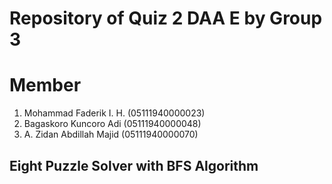 # Repository of Quiz 2 DAA E by Group 3

# Member
1. Mohammad Faderik I. H.  (05111940000023)
2. Bagaskoro Kuncoro Adi   (05111940000048)
3. A. Zidan Abdillah Majid (05111940000070)

## Eight Puzzle Solver with BFS Algorithm

